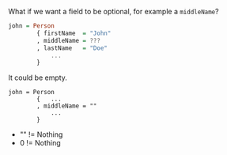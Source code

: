 
What if we want a field to be optional, for example a `middleName`?

```haskell
john = Person
        { firstName  = "John"
        , middleName = ???
        , lastName   = "Doe"
            ...
        }
```

<div class="fragment">
It could be empty.

<pre><code class="haskell">john = Person
        {   ...
        , middleName = ""
            ...
        }
</code></pre>
</div>

<div class="fragment">
<ul>
    <li>"" != Nothing</li>
    <li>0 != Nothing</li>
</ul>
</div>
